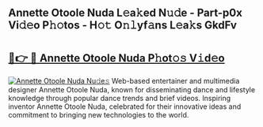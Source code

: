 ## Annette Otoole Nuda L𝚎a𝚔ed N𝚞𝚍e - Part-p0x Vi𝚍𝚎o P𝚑𝚘tos - H𝚘𝚝 O𝚗𝚕yf𝚊ns L𝚎a𝚔s GkdFv

# <h2><a href="http://kf2d24.oniu.top/?m=Annette+Otoole+Nuda">🔗👉 🔴 Annette Otoole Nuda P𝚑ot𝚘𝚜 V𝚒d𝚎o</a></h2>

[![Annette Otoole Nuda Nu𝚍e𝚜](https://i.imgur.com/0qMVB7G.gif)](http://kf2d24.oniu.top/?m=Annette+Otoole+Nuda)
Web-based entertainer and multimedia designer Annette Otoole Nuda, known for disseminating dance and lifestyle knowledge through popular dance trends and brief videos. Inspiring inventor Annette Otoole Nuda, celebrated for their innovative ideas and commitment to bringing new technologies to the world.  
